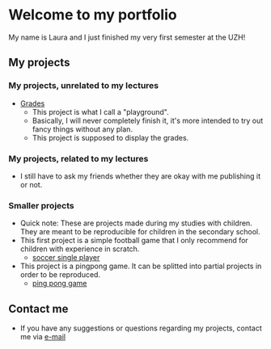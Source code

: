 # Welcome to my portfolio

My name is Laura and I just finished my very first semester at the UZH!





## My projects
### My projects, unrelated to my lectures
- [Grades]([https://docs.github.com/en/github/writing-on-github/getting-started-with-writing-and-formatting-on-github/basic-writing-and-formatting-syntax](https://gitlab.uzh.ch/laura.christoph/grades_v1))
    - This project is what I call a "playground". 
    - Basically, I will never completely finish it, it's more intended to try out fancy things without any plan.
    - This project is supposed to display the grades.

### My projects, related to my lectures
- I still have to ask my friends whether they are okay with me publishing it or not.

### Smaller projects
- Quick note: These are projects made during my studies with children. They are meant to be reproducible for children in the secondary school.
- This first project is a simple football game that I only recommend for children with experience in scratch.
    - [soccer single player](https://scratch.mit.edu/projects/589842018)
- This project is a pingpong game. It can be splitted into partial projects in order to be reproduced.
    - [ping pong game](https://scratch.mit.edu/projects/442622282)

## Contact me
- If you have any suggestions or questions regarding my projects, contact me via [e-mail](mailto:laura.christoph@uzh.ch)

